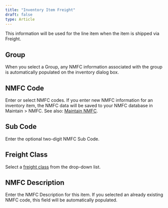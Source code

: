 ```yaml
---
title: "Inventory Item Freight"
draft: false
type: Article
---
```


This information will be used for the line item when the item is shipped via Freight.
## Group

When you select a Group, any NMFC information associated with the group is automatically populated on the inventory dialog box.

## NMFC Code

Enter or select NMFC codes. If you enter new NMFC information for an inventory item, the NMFC data will be saved to your NMFC database in Maintain > NMFC.
See also: [Maintain NMFC](nmfc.md).


## Sub Code


Enter the optional two-digit NMFC Sub Code.


## Freight Class

Select a [freight class](classification.md) from the drop-down list.

## NMFC Description

Enter the NMFC Description for this item. If you selected an already existing NMFC code, this field will be automatically populated.


